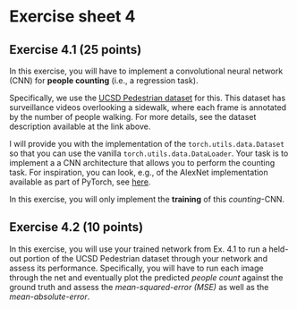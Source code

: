 # Exercise sheet 4

## Exercise 4.1 (25 points)

In this exercise, you will have to implement a convolutional neural
network (CNN) for **people counting** (i.e., a regression task).

Specifically, we use the [UCSD Pedestrian dataset](http://www.svcl.ucsd.edu/projects/peoplecnt/) for this.
This dataset has surveillance videos overlooking a sidewalk, where
each frame is annotated by the number of people walking. For
more details, see the dataset description available at the link
above.

I will provide you with the implementation of the
`torch.utils.data.Dataset` so that you can use the vanilla
`torch.utils.data.DataLoader`. Your task is to implement a
a CNN architecture that allows you to perform the counting
task. For inspiration, you can look, e.g., of the AlexNet
implementation available as part of PyTorch, see
[here](https://github.com/pytorch/vision/blob/master/torchvision/models/alexnet.py).

In this exercise, you will only implement the **training**
of this *counting*-CNN.

## Exercise 4.2 (10 points)

In this exercise, you will use your trained network from
Ex. 4.1 to run a held-out portion of the UCSD Pedestrian
dataset through your network and assess its performance.
Specifically, you will have to run each image through the
net and eventually plot the predicted *people count* against
the ground truth and assess the *mean-squared-error (MSE)*
as well as the *mean-absolute-error*.
